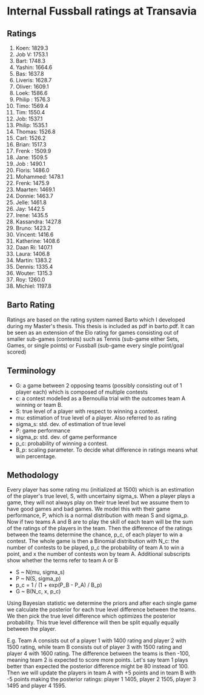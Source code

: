 # Internal Fussball ratings at Transavia
## Ratings
1. Koen: 1829.3 
2. Job V: 1753.1 
3. Bart: 1748.3 
4. Yashin: 1664.6 
5. Bas: 1637.8 
6. Liveris: 1628.7 
7. Oliver: 1609.1 
8. Loek: 1586.6 
9. Philip : 1576.3 
10. Timo: 1569.4 
11. Tim: 1550.4 
12. Job: 1537.1 
13. Philip: 1535.1 
14. Thomas: 1526.8 
15. Carl: 1526.2 
16. Brian: 1517.3 
17. Frenk : 1509.9 
18. Jane: 1509.5 
19. Job : 1490.1 
20. Floris: 1486.0 
21. Mohammed: 1478.1 
22. Frenk: 1475.9 
23. Maarten: 1469.1 
24. Donnie: 1463.7 
25. Jelle: 1461.8 
26. Jay: 1442.5 
27. Irene: 1435.5 
28. Kassandra: 1427.8 
29. Bruno: 1423.2 
30. Vincent: 1416.6 
31. Katherine: 1408.6 
32. Daan Ri: 1407.1 
33. Laura: 1406.8 
34. Martin: 1383.2 
35. Dennis: 1335.4 
36. Wouter: 1315.3 
37. Roy: 1260.0 
38. Michiel: 1197.8 

## Barto Rating
Ratings are based on the rating system named Barto which I developed during my Master's thesis. This thesis is included as pdf in barto.pdf. It can be seen as an extension of the Elo rating for games consisting out of smaller sub-games (contests) such as Tennis (sub-game either Sets, Games, or single points) or Fussball (sub-game every single point/goal scored)
## Terminology
- G: a game between 2 opposing teams (possibly consisting out of 1 player each) which is composed of multiple contests
- c: a contest modelled as a Bernoullia trial with the outcomes team A winning or team B.
- S: true level of a player with respect to winning a contest.
- mu: estimation of true level of a player. Also referred to as rating
- sigma_s: std. dev. of estimation of true level
- P: game performance
- sigma_p: std. dev. of game performance
- p_c: probability of winning a contest.
- B_p: scaling parameter. To decide what difference in ratings means what win percentage.
## Methodology
Every player has some rating mu (initialized at 1500) which is an estimation of the player's true level, S, with uncertainy sigma_s. When a player plays a game, they will not always play on their true level but we assume them to have good games and bad games. We model this with their game performance, P, which is a normal distribution with mean S and sigma_p. Now if two teams A and B are to play the skill of each team will be the sum of the ratings of the players in the team. Then the difference of the ratings between the teams determine the chance, p_c, of each player to win a contest. The whole game is then a Binomial distribution with N_c: the number of contests to be played, p_c the probability of team A to win a point, and x the number of contests won by team A. Additional subscripts show whether the terms refer to team A or B
- S ~ N(mu, sigma_s)
- P ~ N(S, sigma_p)
- p_c = 1 / (1 + exp(P_B - P_A) / B_p)
- G ~ B(N_c, x, p_c)

Using Bayesian statistic we determine the priors and after each single game we calculate the posterior for each true level difference between the teams. We then pick the true level difference which optimizes the posterior probability. This true level difference will then be split equally equally between the player. 

E.g. Team A consists out of a player 1 with 1400 rating and player 2 with 1500 rating, while team B consists out of player 3 with 1500 rating and player 4 with 1600 rating. The difference between the teams is then -100, meaning team 2 is expected to score more points. Let's say team 1 plays better than expected the posterior difference might be 80 instead of 100. Then we will update the players in team A with +5 points and in team B with -5 points making the posterior ratings: player 1 1405, player 2 1505, player 3 1495 and player 4 1595.